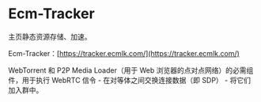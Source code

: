 # Ecm-Tracker
主页静态资源存储、加速。

Ecm-Tracker：[https://tracker.ecmlk.com/](https://tracker.ecmlk.com/)

WebTorrent 和 P2P Media Loader（用于 Web 浏览器的点对点网络）的必需组件，用于执行 WebRTC 信令 - 在对等体之间交换连接数据（即 SDP） - 将它们加入群中。
